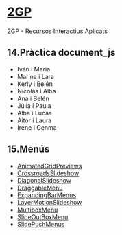 # [2GP](https://arquesm.github.io/2GP/)
2GP - Recursos Interactius Aplicats

## 14.Pràctica document_js
* Iván i Maria
* Marina i Lara
* Kerly i Belén
* Nicolás i Alba
* Ana i Belén
* Júlia i Paula
* Alba i Lucas
* Aitor i Laura
* Irene i Genma

## 15.Menús
* [AnimatedGridPreviews](AnimatedGridPreviews.zip)
* [CrossroadsSlideshow](CrossroadsSlideshow.zip)
* [DiagonalSlideshow](DiagonalSlideshow.zip)
* [DraggableMenu](DraggableMenu.zip)
* [ExpandingBarMenus](ExpandingBarMenus.zip)
* [LayerMotionSlideshow](LayerMotionSlideshow.zip)
* [MultiboxMenu](MultiboxMenu.zip)
* [SlideOutBoxMenu](SlideOutBoxMenu.zip)
* [SlidePushMenus](SlidePushMenus.zip)
